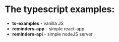 # The typescript examples:

- **ts-examples** - vanilla JS
- **reminders-app** - simple react-app
- **reminders-api** - simple nodeJS server
